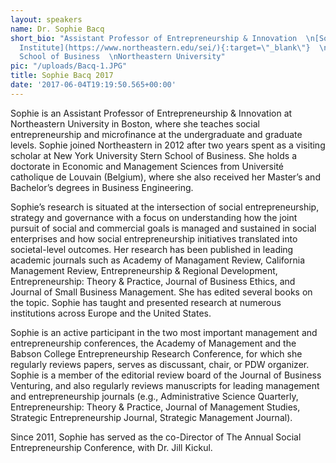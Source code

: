 ```yaml
---
layout: speakers
name: Dr. Sophie Bacq
short_bio: "Assistant Professor of Entrepreneurship & Innovation  \n[Social Enterprise
  Institute](https://www.northeastern.edu/sei/){:target=\"_blank\"}  \nD’Amore-McKim
  School of Business  \nNortheastern University"
pic: "/uploads/Bacq-1.JPG"
title: Sophie Bacq 2017
date: '2017-06-04T19:19:50.565+00:00'
---
```

Sophie is an Assistant Professor of Entrepreneurship & Innovation at Northeastern University in Boston, where she teaches social entrepreneurship and microfinance at the undergraduate and graduate levels. Sophie joined Northeastern in 2012 after two years spent as a visiting scholar at New York University Stern School of Business. She holds a doctorate in Economic and Management Sciences from Université catholique de Louvain (Belgium), where she also received her Master’s and Bachelor’s degrees in Business Engineering.
 
Sophie’s research is situated at the intersection of social entrepreneurship, strategy and governance with a focus on understanding how the joint pursuit of social and commercial goals is managed and sustained in social enterprises and how social entrepreneurship initiatives translated into societal-level outcomes. Her research has been published in leading academic journals such as Academy of Managament Review, California Management Review, Entrepreneurship & Regional Development, Entrepreneurship: Theory & Practice, Journal of Business Ethics, and Journal of Small Business Management. She has edited several books on the topic. Sophie has taught and presented research at numerous institutions across Europe and the United States.
 
Sophie is an active participant in the two most important management and entrepreneurship conferences, the Academy of Management and the Babson College Entrepreneurship Research Conference, for which she regularly reviews papers, serves as discussant, chair, or PDW organizer. Sophie is a member of the editorial review board of the Journal of Business Venturing, and also regularly reviews manuscripts for leading management and entrepreneurship journals (e.g., Administrative Science Quarterly, Entrepreneurship: Theory & Practice, Journal of Management Studies, Strategic Entrepreneurship Journal, Strategic Management Journal).
 
Since 2011, Sophie has served as the co-Director of The Annual Social Entrepreneurship Conference, with Dr. Jill Kickul.
